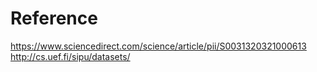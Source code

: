 # Reference
https://www.sciencedirect.com/science/article/pii/S0031320321000613
http://cs.uef.fi/sipu/datasets/